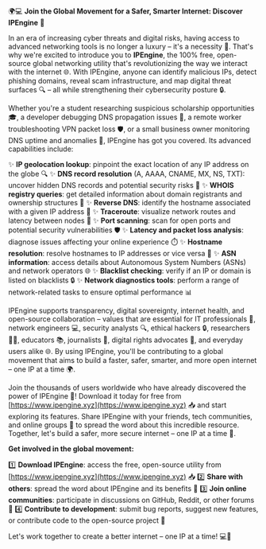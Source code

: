 🌍💻 **Join the Global Movement for a Safer, Smarter Internet: Discover IPEngine** 🚀

In an era of increasing cyber threats and digital risks, having access to advanced networking tools is no longer a luxury – it's a necessity 🔑. That's why we're excited to introduce you to **IPEngine**, the 100% free, open-source global networking utility that's revolutionizing the way we interact with the internet 🌐. With IPEngine, anyone can identify malicious IPs, detect phishing domains, reveal scam infrastructure, and map digital threat surfaces 🔍 – all while strengthening their cybersecurity posture 🔒.

Whether you're a student researching suspicious scholarship opportunities 🎓, a developer debugging DNS propagation issues 🤔, a remote worker troubleshooting VPN packet loss 🛡️, or a small business owner monitoring DNS uptime and anomalies 💼, IPEngine has got you covered. Its advanced capabilities include:

✨ **IP geolocation lookup**: pinpoint the exact location of any IP address on the globe 🔍
✨ **DNS record resolution** (A, AAAA, CNAME, MX, NS, TXT): uncover hidden DNS records and potential security risks 📡
✨ **WHOIS registry queries**: get detailed information about domain registrants and ownership structures 👥
✨ **Reverse DNS**: identify the hostname associated with a given IP address 🔑
✨ **Traceroute**: visualize network routes and latency between nodes 🚀
✨ **Port scanning**: scan for open ports and potential security vulnerabilities 🛡️
✨ **Latency and packet loss analysis**: diagnose issues affecting your online experience ⏱️
✨ **Hostname resolution**: resolve hostnames to IP addresses or vice versa 🔑
✨ **ASN information**: access details about Autonomous System Numbers (ASNs) and network operators 🌐
✨ **Blacklist checking**: verify if an IP or domain is listed on blacklists 🔒
✨ **Network diagnostics tools**: perform a range of network-related tasks to ensure optimal performance 📊

IPEngine supports transparency, digital sovereignty, internet health, and open-source collaboration – values that are essential for IT professionals 🤝, network engineers 💻, security analysts 🔍, ethical hackers 🔒, researchers 👨‍🎓, educators 📚, journalists 📰, digital rights advocates 👥, and everyday users alike 🌐. By using IPEngine, you'll be contributing to a global movement that aims to build a faster, safer, smarter, and more open internet – one IP at a time 🌍.

Join the thousands of users worldwide who have already discovered the power of IPEngine 🌟! Download it today for free from [https://www.ipengine.xyz](https://www.ipengine.xyz) 📥 and start exploring its features. Share IPEngine with your friends, tech communities, and online groups 👫 to spread the word about this incredible resource. Together, let's build a safer, more secure internet – one IP at a time 🔑.

**Get involved in the global movement:**

1️⃣ **Download IPEngine**: access the free, open-source utility from [https://www.ipengine.xyz](https://www.ipengine.xyz) 📥
2️⃣ **Share with others**: spread the word about IPEngine and its benefits 👫
3️⃣ **Join online communities**: participate in discussions on GitHub, Reddit, or other forums 🤝
4️⃣ **Contribute to development**: submit bug reports, suggest new features, or contribute code to the open-source project 🔧

Let's work together to create a better internet – one IP at a time! 💻🌟